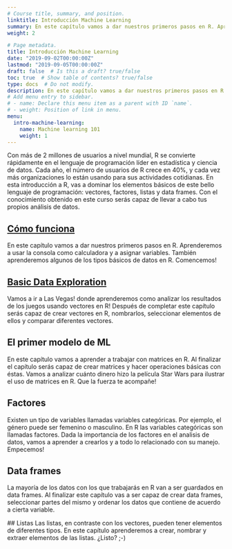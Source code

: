 ```yaml
---
# Course title, summary, and position.
linktitle: Introducción Machine Learning
summary: En este capítulo vamos a dar nuestros primeros pasos en R. Aprenderemos a usar la consola como calculadora y a asignar variables. También aprenderemos algunos de los tipos básicos de datos en R. Comencemos!
weight: 2

# Page metadata.
title: Introducción Machine Learning
date: "2019-09-02T00:00:00Z"
lastmod: "2019-09-05T00:00:00Z"
draft: false  # Is this a draft? true/false
toc: true  # Show table of contents? true/false
type: docs  # Do not modify.
description: En este capítulo vamos a dar nuestros primeros pasos en R. Aprenderemos a usar la consola como calculadora y a asignar variables. También aprenderemos algunos de los tipos básicos de datos en R. Comencemos!
# Add menu entry to sidebar.
# - name: Declare this menu item as a parent with ID `name`.
# - weight: Position of link in menu.
menu:
  intro-machine-learning:
    name: Machine learning 101
    weight: 1
---
```


Con más de 2 millones de usuarios a nivel mundial, R se convierte rápidamente en el lenguaje de programación líder en estadística y ciencia de datos. Cada año, el número de usuarios de R crece en 40%, y cada vez más organizaciones lo están usando para sus actividades cotidianas. En esta introducción a R, vas a dominar los elementos básicos de este bello lenguaje de programación: vectores, factores, listas y data frames. Con el conocimiento obtenido en este curso serás capaz de llevar a cabo tus propios análisis de datos.

## [Cómo funciona](ml101-como-funciona)
En este capítulo vamos a dar nuestros primeros pasos en R. Aprenderemos a usar la consola como calculadora y a asignar variables. También aprenderemos algunos de los tipos básicos de datos en R. Comencemos!

## [Basic Data Exploration]()
Vamos a ir a Las Vegas! donde aprenderemos como analizar los resultados de los juegos usando vectores en R! Después de completar este capítulo serás capaz de crear vectores en R, nombrarlos, seleccionar elementos de ellos y comparar diferentes vectores.

## El primer modelo de ML
En este capítulo vamos a aprender a trabajar con matrices en R. Al finalizar el capítulo serás capaz de crear matrices y hacer operaciones básicas con éstas. Vamos a analizar cuánto dinero hizo la película Star Wars para ilustrar el uso de matrices en R. Que la fuerza te acompañe!

## Factores
Existen un tipo de variables llamadas variables categóricas. Por ejemplo, el género puede ser femenino o masculino. En R las variables categóricas son llamadas factores. Dada la importancia de los factores en el analisis de datos, vamos a aprender a crearlos y a todo lo relacionado con su manejo. Empecemos!

## Data frames
La mayoría de los datos con los que trabajarás en R van a ser guardados en data frames. Al finalizar este capítulo vas a ser capaz de crear data frames, seleccionar partes del mismo y ordenar los datos que contiene de acuerdo a cierta variable.

## Listas
Las listas, en contraste con los vectores, pueden tener elementos de diferentes tipos. En este capítulo aprenderemos a crear, nombrar y extraer elementos de las listas. ¿Listo? ;-)
